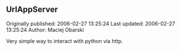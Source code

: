## UrlAppServer

Originally published: 2006-02-27 13:25:24
Last updated: 2006-02-27 13:25:24
Author: Maciej Obarski

Very simple way to interact with python via http.